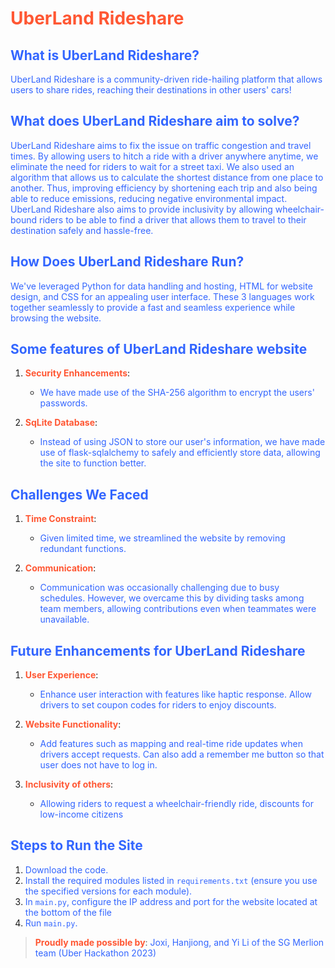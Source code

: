 # <span style="color: #ff5733;">UberLand Rideshare</span>

## <span style="color: #3366ff;">What is UberLand Rideshare?</span>
<span style="color: #3366ff;">UberLand Rideshare is a community-driven ride-hailing platform that allows users to share rides, reaching their destinations in other users' cars!</span>

## <span style="color: #3366ff;">What does UberLand Rideshare aim to solve?</span>
<span style="color: #3366ff;">UberLand Rideshare aims to fix the issue on traffic congestion and travel times. By allowing users to hitch a ride with a driver anywhere anytime, we eliminate the need for riders to wait for a street taxi. We also used an algorithm that allows us to calculate the shortest distance from one place to another. Thus, improving efficiency by shortening each trip and also being able to reduce emissions, reducing negative environmental impact.</span>
<span style="color: #3366ff;">UberLand Rideshare also aims to provide inclusivity by allowing wheelchair-bound riders to be able to find a driver that allows them to travel to their destination safely and hassle-free.</span>


## <span style="color: #3366ff;">How Does UberLand Rideshare Run?</span>
<span style="color: #3366ff;">We've leveraged Python for data handling and hosting, HTML for website design, and CSS for an appealing user interface. These 3 languages work together seamlessly to provide a fast and seamless experience while browsing the website.</span>

## <span style="color: #3366ff;">Some features of UberLand Rideshare website</span>
1. **<span style="color: #ff5733;">Security Enhancements</span>**:
   - <span style="color: #3366ff;">We have made use of the SHA-256 algorithm to encrypt the users' passwords.</span>

2. **<span style="color: #ff5733;">SqLite Database</span>**:
   - <span style="color: #3366ff;">Instead of using JSON to store our user's information, we have made use of flask-sqlalchemy to safely and efficiently store data, allowing the site to function better.</span>

## <span style="color: #3366ff;">Challenges We Faced</span>
1. **<span style="color: #ff5733;">Time Constraint</span>**:
   - <span style="color: #3366ff;">Given limited time, we streamlined the website by removing redundant functions.</span>

2. **<span style="color: #ff5733;">Communication</span>**:
   - <span style="color: #3366ff;">Communication was occasionally challenging due to busy schedules. However, we overcame this by dividing tasks among team members, allowing contributions even when teammates were unavailable.</span>

## <span style="color: #3366ff;">Future Enhancements for UberLand Rideshare</span>
1. **<span style="color: #ff5733;">User Experience</span>**:
   - <span style="color: #3366ff;">Enhance user interaction with features like haptic response. Allow drivers to set coupon codes for riders to enjoy discounts.</span>

2. **<span style="color: #ff5733;">Website Functionality</span>**:
   - <span style="color: #3366ff;">Add features such as mapping and real-time ride updates when drivers accept requests. Can also add a remember me button so that user does not have to log in.</span>

2. **<span style="color: #ff5733;">Inclusivity of others</span>**:
   - <span style="color: #3366ff;">Allowing riders to request a wheelchair-friendly ride, discounts for low-income citizens</span>

## <span style="color: #3366ff;">Steps to Run the Site</span>
1. <span style="color: #3366ff;">Download the code.</span>
2. <span style="color: #3366ff;">Install the required modules listed in `requirements.txt` (ensure you use the specified versions for each module).</span>
3. <span style="color: #3366ff;">In `main.py`, configure the IP address and port for the website located at the bottom of the file</span>
4. <span style="color: #3366ff;">Run `main.py`.</span>

> **<span style="color: #ff5733;">Proudly made possible by</span>**: <span style="color: #3366ff;">Joxi, Hanjiong, and Yi Li of the SG Merlion team (Uber Hackathon 2023)</span>
